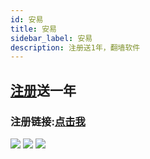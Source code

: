 ```yaml
---
id: 安易
title: 安易
sidebar_label: 安易
description: 注册送1年，翻墙软件
---
```

## [注册](https://i.anyi8.com?invite_code=5U6MQP)送一年
### 注册链接:[点击我](https://i.anyi8.com?invite_code=5U6MQP)

![](https://pic.imgdb.cn/item/66cba7abd9c307b7e9aef805.png)
![](https://pic.imgdb.cn/item/66cba7abd9c307b7e9aef815.png)
![](https://pic.imgdb.cn/item/66cba7abd9c307b7e9aef81e.png)

